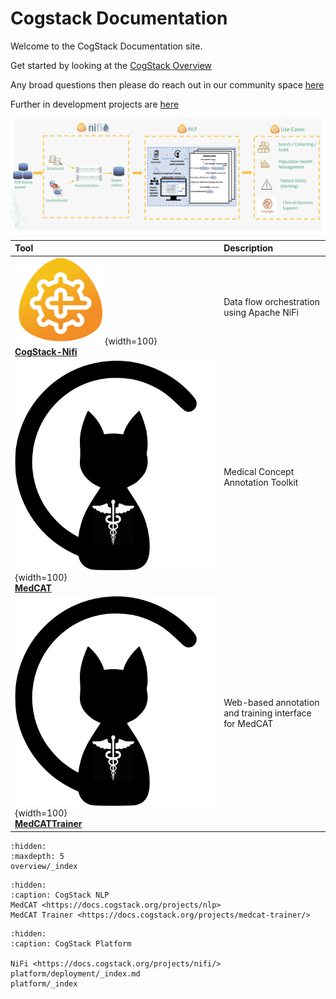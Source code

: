 # Cogstack Documentation

Welcome to the CogStack Documentation site.

Get started by looking at the [CogStack Overview](overview/cogstack-documentation.md)

Any broad questions then please do reach out in our community space [here](https://discourse.cogstack.org/)

Further in development projects are [here](https://github.com/orgs/CogStack/repositories)

![](./overview/attachments/43c14755-e565-4ae0-a0a3-ec6dc18a691c.png)

| Tool | Description |
|:-----|:------------|
| ![CogStack-Nifi](overview/attachments/36c0d23f-a632-4fbf-9f7c-6669e88bbd39.png){width=100} <br/> [**CogStack-Nifi**](https://cogstack-nifi.readthedocs.io/en/latest/main.html) | Data flow orchestration using Apache NiFi |
| ![MedCAT](overview/attachments/09a8bb60-9864-41fa-be7b-cf9a9dc04498.png){width=100} <br/> [**MedCAT**](https://medcat.readthedocs.io/en/latest/) | Medical Concept Annotation Toolkit |
| ![MedCATTrainer](overview/attachments/09a8bb60-9864-41fa-be7b-cf9a9dc04498.png){width=100} <br/> [**MedCATTrainer**](https://medcattrainer.readthedocs.io/en/latest/) | Web-based annotation and training interface for MedCAT |


```{toctree}
:hidden:
:maxdepth: 5
overview/_index

```

```{toctree}
:hidden:
:caption: CogStack NLP
MedCAT <https://docs.cogstack.org/projects/nlp>
MedCAT Trainer <https://docs.cogstack.org/projects/medcat-trainer/>

```

```{toctree}
:hidden:
:caption: CogStack Platform

NiFi <https://docs.cogstack.org/projects/nifi/>
platform/deployment/_index.md
platform/_index
```

